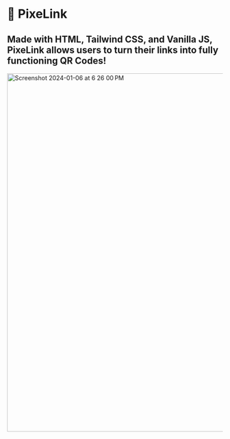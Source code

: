 # 🔗 PixeLink
## Made with HTML, Tailwind CSS, and Vanilla JS, PixeLink allows users to turn their links into fully functioning QR Codes!

<img width="837" alt="Screenshot 2024-01-06 at 6 26 00 PM" src="https://github.com/YonatanTussa/PixeLink/assets/140031110/3b07cc6d-25b0-479b-a0b0-28236b30218f">
